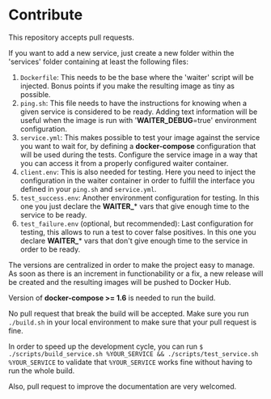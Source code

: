 # Contribute

This repository accepts pull requests.

If you want to add a new service, just create a new folder within the 'services' folder containing at least the following files:

1. `Dockerfile`: This needs to be the base where the 'waiter' script will be injected. Bonus points if you make the resulting image as tiny as possible.
2. `ping.sh`: This file needs to have the instructions for knowing when a given service is considered to be ready. Adding text information will be useful when the image is run with '**WAITER_DEBUG**=true' environment configuration.
3. `service.yml`: This makes possible to test your image against the service you want to wait for, by defining a **docker-compose** configuration that will be used during the tests. Configure the service image in a way that you can access it from a properly configured waiter container.
4. `client.env`: This is also needed for testing. Here you need to inject the configuration in the waiter container in order to fulfill the interface you defined in your `ping.sh` and `service.yml`.
5. `test_success.env`: Another environment configuration for testing. In this one you just declare the **WAITER_*** vars that give enough time to the service to be ready.
6. `test_failure.env` (optional, but recommended): Last configuration for testing, this allows to run a test to cover false positives. In this one you declare **WAITER_*** vars that don't give enough time to the service in order to be ready.

The versions are centralized in order to make the project easy to manage. As soon as there is an increment in functionability or a fix, a new release will be created and the resulting images will be pushed to Docker Hub.

Version of **docker-compose >= 1.6** is needed to run the build.

No pull request that break the build will be accepted. Make sure you run `./build.sh` in your local environment to make sure that your pull request is fine. 

In order to speed up the development cycle, you can run `$ ./scripts/build_service.sh %YOUR_SERVICE && ./scripts/test_service.sh %YOUR_SERVICE` to validate that `%YOUR_SERVICE` works fine without having to run the whole build.

Also, pull request to improve the documentation are very welcomed.

